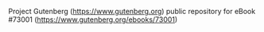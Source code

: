 Project Gutenberg (https://www.gutenberg.org) public repository
for eBook #73001 (https://www.gutenberg.org/ebooks/73001)
